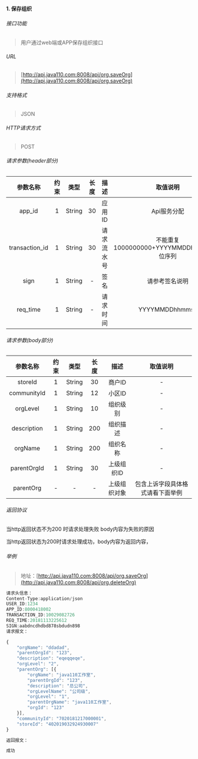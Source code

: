 

**1\. 保存组织**
###### 接口功能
> 用户通过web端或APP保存组织接口

###### URL
> [http://api.java110.com:8008/api/org.saveOrg](http://api.java110.com:8008/api/org.saveOrg)

###### 支持格式
> JSON

###### HTTP请求方式
> POST

###### 请求参数(header部分)
|参数名称|约束|类型|长度|描述|取值说明|
| :-: | :-: | :-: | :-: | :-: | :-:|
|app_id|1|String|30|应用ID|Api服务分配                      |
|transaction_id|1|String|30|请求流水号|不能重复 1000000000+YYYYMMDDhhmmss+6位序列 |
|sign|1|String|-|签名|请参考签名说明|
|req_time|1|String|-|请求时间|YYYYMMDDhhmmss|

###### 请求参数(body部分)
|参数名称|约束|类型|长度|描述|取值说明|
| :-: | :-: | :-: | :-: | :-: | :-: |
|storeId|1|String|30|商户ID|-|
|communityId|1|String|12|小区ID|-|
|orgLevel|1|String|10|组织级别|-|
|description|1|String|200|组织描述|-|
|orgName|1|String|200|组织名称|-|
|parentOrgId|1|String|30|上级组织ID|-|
|parentOrg|-|-|-|上级组织对象|包含上诉字段具体格式请看下面举例|


###### 返回协议

当http返回状态不为200 时请求处理失败 body内容为失败的原因

当http返回状态为200时请求处理成功，body内容为返回内容，



###### 举例
> 地址：[http://api.java110.com:8008/api/org.saveOrg](http://api.java110.com:8008/api/org.deleteOrg)

``` javascript
请求头信息：
Content-Type:application/json
USER_ID:1234
APP_ID:8000418002
TRANSACTION_ID:10029082726
REQ_TIME:20181113225612
SIGN:aabdncdhdbd878sbdudn898
请求报文：

{
	"orgName": "ddadad",
	"parentOrgId": "123",
	"description": "eqeqqeqe",
	"orgLevel": "2",
	"parentOrg": [{
		"orgName": "java110工作室",
		"parentOrgId": "123",
		"description": "总公司",
		"orgLevelName": "公司级",
		"orgLevel": "1",
		"parentOrgName": "java110工作室",
		"orgId": "123"
	}],
	"communityId": "7020181217000001",
	"storeId": "402019032924930007"
}

返回报文：

成功

```
